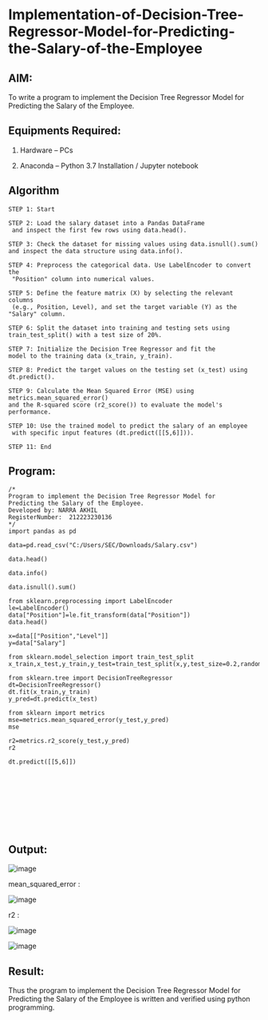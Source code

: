# Implementation-of-Decision-Tree-Regressor-Model-for-Predicting-the-Salary-of-the-Employee

## AIM:

To write a program to implement the Decision Tree Regressor Model for Predicting the Salary of the Employee.

## Equipments Required:

1. Hardware – PCs
   
2. Anaconda – Python 3.7 Installation / Jupyter notebook

## Algorithm
```
STEP 1: Start

STEP 2: Load the salary dataset into a Pandas DataFrame
 and inspect the first few rows using data.head().

STEP 3: Check the dataset for missing values using data.isnull().sum()
and inspect the data structure using data.info().

STEP 4: Preprocess the categorical data. Use LabelEncoder to convert the
 "Position" column into numerical values.

STEP 5: Define the feature matrix (X) by selecting the relevant columns
 (e.g., Position, Level), and set the target variable (Y) as the "Salary" column.

STEP 6: Split the dataset into training and testing sets using
train_test_split() with a test size of 20%.

STEP 7: Initialize the Decision Tree Regressor and fit the
model to the training data (x_train, y_train).

STEP 8: Predict the target values on the testing set (x_test) using dt.predict().

STEP 9: Calculate the Mean Squared Error (MSE) using metrics.mean_squared_error()
and the R-squared score (r2_score()) to evaluate the model's performance.

STEP 10: Use the trained model to predict the salary of an employee
 with specific input features (dt.predict([[5,6]])).

STEP 11: End
```

## Program:
```
/*
Program to implement the Decision Tree Regressor Model for
Predicting the Salary of the Employee.
Developed by: NARRA AKHIL
RegisterNumber:  212223230136
*/
import pandas as pd

data=pd.read_csv("C:/Users/SEC/Downloads/Salary.csv")

data.head()

data.info()

data.isnull().sum()

from sklearn.preprocessing import LabelEncoder
le=LabelEncoder()
data["Position"]=le.fit_transform(data["Position"])
data.head()

x=data[["Position","Level"]]
y=data["Salary"]

from sklearn.model_selection import train_test_split
x_train,x_test,y_train,y_test=train_test_split(x,y,test_size=0.2,random_state=2)

from sklearn.tree import DecisionTreeRegressor
dt=DecisionTreeRegressor()
dt.fit(x_train,y_train)
y_pred=dt.predict(x_test)

from sklearn import metrics
mse=metrics.mean_squared_error(y_test,y_pred)
mse

r2=metrics.r2_score(y_test,y_pred)
r2

dt.predict([[5,6]])










```

## Output:
![image](https://github.com/user-attachments/assets/b3bfc736-0013-49c7-a09c-e198f229faed)

mean_squared_error :

![image](https://github.com/user-attachments/assets/1d27b705-ad1a-4209-bf19-0093d6c9d672)

r2 : 

![image](https://github.com/user-attachments/assets/e7f817b0-5dff-4759-816d-75bd06d20d5b)

![image](https://github.com/user-attachments/assets/7e6ad60e-5b3d-4596-85ad-2b20fbe4229d)
## Result:
Thus the program to implement the Decision Tree Regressor Model for Predicting the Salary of the Employee is written and verified using python programming.
